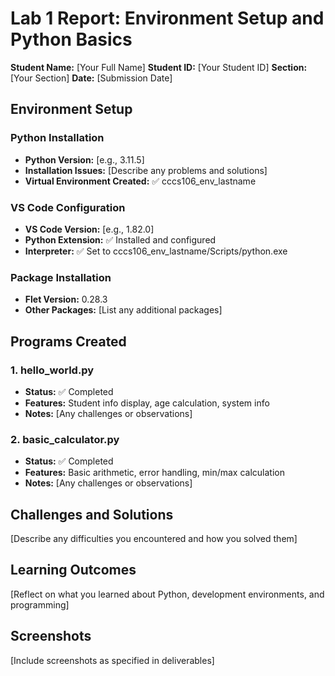 # Lab 1 Report: Environment Setup and Python Basics

**Student Name:** [Your Full Name]
**Student ID:** [Your Student ID]
**Section:** [Your Section]
**Date:** [Submission Date]

## Environment Setup

### Python Installation
- **Python Version:** [e.g., 3.11.5]
- **Installation Issues:** [Describe any problems and solutions]
- **Virtual Environment Created:** ✅ cccs106_env_lastname

### VS Code Configuration
- **VS Code Version:** [e.g., 1.82.0]
- **Python Extension:** ✅ Installed and configured
- **Interpreter:** ✅ Set to cccs106_env_lastname/Scripts/python.exe

### Package Installation
- **Flet Version:** 0.28.3
- **Other Packages:** [List any additional packages]

## Programs Created

### 1. hello_world.py
- **Status:** ✅ Completed
- **Features:** Student info display, age calculation, system info
- **Notes:** [Any challenges or observations]

### 2. basic_calculator.py
- **Status:** ✅ Completed
- **Features:** Basic arithmetic, error handling, min/max calculation
- **Notes:** [Any challenges or observations]

## Challenges and Solutions

[Describe any difficulties you encountered and how you solved them]

## Learning Outcomes

[Reflect on what you learned about Python, development environments, and programming]

## Screenshots

[Include screenshots as specified in deliverables]
